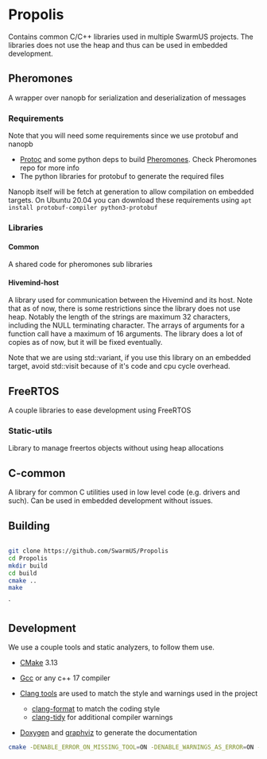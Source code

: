 # Propolis
Contains common C/C++ libraries used in multiple SwarmUS projects. The libraries does not use the heap and thus can be used in embedded development.

## Pheromones
A wrapper over nanopb for serialization and deserialization of messages

### Requirements
Note that you will need some requirements since we use protobuf and nanopb

* [Protoc](https://developers.google.com/protocol-buffers) and some python deps to build [Pheromones](https://github.com/SwarmUS/Pheromones). Check Pheromones repo for more info
* The python libraries for protobuf to generate the required files

Nanopb itself will be fetch at generation to allow compilation on embedded targets.
On Ubuntu 20.04 you can download these requirements using `apt install protobuf-compiler python3-protobuf`

### Libraries

#### Common
A shared code for pheromones sub libraries

#### Hivemind-host
A library used for communication between the Hivemind and its host. Note that as of now, there is some restrictions since the library does not use heap. Notably the length of the strings are maximum 32 characters, including the NULL terminating character. The arrays of arguments for a function call have a maximum of 16 arguments. The library does a lot of copies as of now, but it will be fixed eventually.

Note that we are using std::variant, if you use this library on an embedded target, avoid std::visit because of it's code and cpu cycle overhead.
## FreeRTOS
A couple libraries to ease development using FreeRTOS

### Static-utils
Library to manage freertos objects without using heap allocations

## C-common
A library for common C utilities used in low level code (e.g. drivers and such). Can be used in embedded development without issues.

## Building

``` sh

git clone https://github.com/SwarmUS/Propolis
cd Propolis
mkdir build
cd build
cmake ..
make
```
`

## Development
We use a couple tools and static analyzers, to follow them use.

* [CMake](https://cmake.org/) 3.13

* [Gcc](https://gcc.gnu.org/) or any c++ 17 compiler 

* [Clang tools](https://clang.llvm.org/docs/ClangTools.html) are used to match the style and warnings used in the project
    * [clang-format](https://clang.llvm.org/docs/ClangFormat.html) to match the coding style
    * [clang-tidy](https://clang.llvm.org/extra/clang-tidy/) for additional compiler warnings
* [Doxygen](https://github.com/doxygen/doxygen) and [graphviz](https://gitlab.com/graphviz/graphviz/) to generate the documentation



``` sh
cmake -DENABLE_ERROR_ON_MISSING_TOOL=ON -DENABLE_WARNINGS_AS_ERROR=ON -DENABLE_WARNINGS=ON -DENABLE_CLANG_TIDY_CHECK=ON -DENABLE_TESTS=ON -DCMAKE_BUILD_TYPE=Debug ..
```

